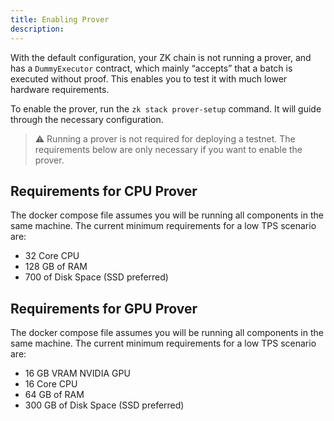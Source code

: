 ```yaml
---
title: Enabling Prover
description:
---
```


With the default configuration, your ZK chain is not running a prover,
and has a `DummyExecutor` contract, which mainly “accepts” that a batch is executed without proof.
This enables you to test it with much lower hardware requirements.

To enable the prover, run the `zk stack prover-setup` command.
It will guide through the necessary configuration.

> :warning: Running a prover is not required for deploying a testnet. The requirements below are only necessary if you want to enable the prover.

## Requirements for CPU Prover

The docker compose file assumes you will be running all components in the same machine. The current minimum requirements for a low TPS scenario are:

- 32 Core CPU
- 128 GB of RAM
- 700 of Disk Space (SSD preferred)

## Requirements for GPU Prover

The docker compose file assumes you will be running all components in the same machine. The current minimum requirements for a low TPS scenario are:

- 16 GB VRAM NVIDIA GPU
- 16 Core CPU
- 64 GB of RAM
- 300 GB of Disk Space (SSD preferred)
